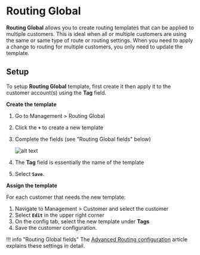 # Routing Global
**Routing Global** allows you to create routing templates that can be applied to multiple customers. This is ideal when all or multiple customers are using the same or same type of route or routing settings. When you need to apply a change to routing for multiple customers, you only need to update the template. 

## Setup
To setup **Routing Global** template, first create it then apply it to the customer account(s) using the **Tag** field. 

**Create the template**

1. Go to Management > Routing Global
2. Click the **`+`** to create a new template
3. Complete the fields (see "Routing Global fields" below)

    ![alt text][routing-global]

4. The **Tag** field is essentially the name of the template
5. Select **`Save`**.

**Assign the template**

For each customer that needs the new template:

1. Navigate to Management > Customer and select the customer
2. Select **`Edit`** in the upper right corner
3. On the config tab, select the new template under **Tags**
4. Save the customer configuration. 


!!! info "Routing Global fields"
    The [Advanced Routing configuration](https://staging--connexcs-docs.netlify.app/customer/routing/#advanced-routing-configuration) article explains these settings in detail. 

[routing-global]: /misc/img/routing-global1.png "Edit Global Routing"
